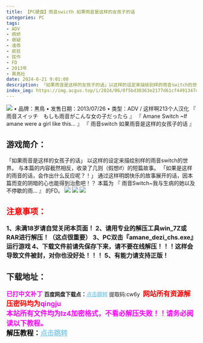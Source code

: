 ```yaml
---
title: 【PC硬盘】雨音swicth 如果雨音是这样的女孩子的话
categories: PC
tags:
- ADV
- 病娇
- 悬疑
- 凌辱
- 疯狂
- 拔作
- FD
- 2013年
- 黒鳥社
date: 2024-6-21 9:01:00
description: 「如果雨音是这样的女孩子的话」以这样的设定来描绘别样的雨音switch的世界。与本篇的内容截然相反，收录了几则（假想if）的短篇故事。「如果是这样的雨音的话，会作出什么反应呢？！」通过这样明朗快乐的故事展开的话，因本篇而变的阴暗的心也能得到治愈吧！？
index_img: https://img.acgus.top/i/2024/06/0f5bd30363e2177d61cf4491347c809a.webp
---
```

![](https://img.acgus.top/i/2024/06/0f5bd30363e2177d61cf4491347c809a.webp)
• 品牌：黒鳥
• 发售日期：2013/07/26
• 类型：ADV / 这样啊213个人汉化
『 雨音スイッチ　もしも雨音がこんな女の子だったら 』
『 Amane Switch ~If amane were a girl like this… 』
『 雨音switch 如果雨音是这样的女孩子的话 』

## 游戏简介：
「如果雨音是这样的女孩子的话」
以这样的设定来描绘别样的雨音switch的世界。
与本篇的内容截然相反，收录了几则（假想if）的短篇故事。
「如果是这样的雨音的话，会作出什么反应呢？！」
通过这样明朗快乐的故事展开的话，因本篇而变的阴暗的心也能得到治愈吧！？
本篇为 『 雨音Switch~我与生病的她以及不停歇的雨… 』 的FD。
![](https://img.acgus.top/i/2024/06/bf0b86ef19f3641c32cf8ab935ecf6cd.webp)
![](https://img.acgus.top/i/2024/06/d30d05ce15633e32e2fc8d850b7cf924.webp)
![](https://img.acgus.top/i/2024/06/e7ff0be572df754f564eefe03a4fcb06.webp)





## <font color=#FF0000 >注意事项：</font>
<font size=3><b>1、未满18岁请自觉关闭本页面！
2、请用专业的解压工具win_7Z或RAR进行解压！（这点很重要）
3、PC双击『amane_dezi_chs.exe』运行游戏
4、下载文件前请先保存下来，请不要在线解压！！！这样会导致文件被封，对你也没好处！！！
5、有能力请支持正版！</b></font>

## 下载地址：
<font color=#FF00FF size=3><b>已打中文补丁</b></font>
<b>百度网盘下载点：</b><a href="https://pan.baidu.com/s/10esR707LplJ2n4T-rq4Tyw?pwd=cw6y" style="color: #87CEEB;"><b>点击跳转</b></a> 提取码:cw6y
<a style="padding: 0" href="https://post.qingju.org/AD/"><img style="max-width:100%" src="https://img.acgus.top/i/2024/07/478f689b8021d8d499ab43d21acf137a.gif" alt=""></a>
<b><font color=#FF0000 size=4>网站所有资源解压密码均为</b></font><b><font color=#FF00FF size=4>qingju</font><font color=#FF0000 ></font></b><br><b><font color=#FF00FF size=4>本站所有文件均为lz4加密格式，不看必解压失败！！请务必阅读以下教程。</b></font><br><b><font color=#000 size=4>解压教程：</b><a href="https://post.qingju.org/tutorial/000/" style="color: #87CEEB;"><b>点击跳转</b></a>